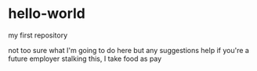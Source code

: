 # hello-world
my first repository 

not too sure what I'm going to do here
but any suggestions help
if you're a future employer stalking this, I take food as pay
